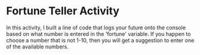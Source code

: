 # Fortune Teller Activity
In this activity, I built a line of code that logs your future onto the console based on what number is entered in the 'fortune' variable. If you happen to choose a number that is not 1-10, then you will get a suggestion to enter one of the available numbers.